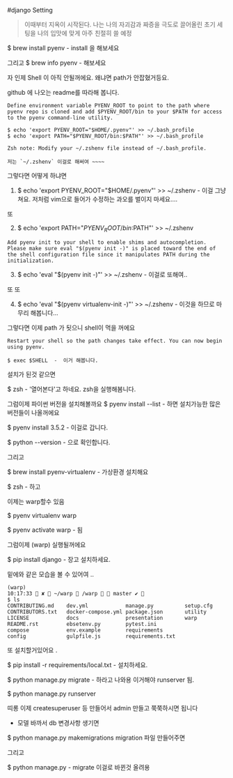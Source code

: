 #django Setting

>이때부터 지옥이 시작된다. 나는 나의 자괴감과 짜증을 극도로 끌어올린 초기 세팅을 나의 입맛에 맞게 
아주 친절히 쓸 예정

$ brew install pyenv -  install 을 해보세요

그리고
$ brew info pyenv - 해보세요

자 인제 Shell 이 아직 안될꺼에요. 왜냐면 path가 안잡혔거등요.

github 에 나오는 readme를 따라해 봅니다.
```text
Define environment variable PYENV_ROOT to point to the path where pyenv repo is cloned and add $PYENV_ROOT/bin to your $PATH for access to the pyenv command-line utility.

$ echo 'export PYENV_ROOT="$HOME/.pyenv"' >> ~/.bash_profile
$ echo 'export PATH="$PYENV_ROOT/bin:$PATH"' >> ~/.bash_profile

Zsh note: Modify your ~/.zshenv file instead of ~/.bash_profile.

저는 `~/.zshenv` 이걸로 해써여 ~~~~
```
그렇다면 어떻게 하냐면

1. $ echo 'export PYENV_ROOT="$HOME/.pyenv"' >> ~/.zshenv - 이걸 그냥 쳐요.
저처럼 vim으로 들어가 수정하는 과오를 벌이지 마세요....

또 

2. $ echo 'export PATH="$PYENV_ROOT/bin:$PATH"' >> ~/.zshenv

```text
Add pyenv init to your shell to enable shims and autocompletion. Please make sure eval "$(pyenv init -)" is placed toward the end of the shell configuration file since it manipulates PATH during the initialization.

```
3. $ echo 'eval "$(pyenv init -)"' >> ~/.zshenv  - 이걸로 또해여.. 

또 또

4. $ echo 'eval "$(pyenv virtualenv-init -)"' >> ~/.zshenv - 이것을 하므로 마무리 해봅니다...

그렇다면 이제 path 가 됫으니 shell이 먹을 꺼에요 

```text
Restart your shell so the path changes take effect. You can now begin using pyenv.

$ exec $SHELL  -  이거 해봅니다.
```


설치가 된것 같으면 

$ zsh - '열어본다'고 하네요. zsh을 실행해봄니다.

그럼이제 파이썬 버전을 설치해볼까요 
$ pyenv install --list - 하면 설치가능한 많은 버전들이 나올꺼에요

$ pyenv install 3.5.2 - 이걸로 갑니다.

$ python --version - 으로 확인합니다.

그리고 

$ brew install pyenv-virtualenv - 가상환경 설치해요

$ zsh - 하고

이제는 warp할수 있음

$ pyenv virtualenv warp 

$ pyenv activate warp - 됨

그럼이제 (warp) 실행될꺼에요

$ pip install django - 장고 설치하세요.

밑에와 같은 모습을 볼 수 있어여 ..

```text
(warp) 
10:17:33  ✘  ~/warp  /warp   master ✔ 
$ ls 
CONTRIBUTING.md    dev.yml            manage.py          setup.cfg
CONTRIBUTORS.txt   docker-compose.yml package.json       utility
LICENSE            docs               presentation       warp
README.rst         ebsetenv.py        pytest.ini
compose            env.example        requirements
config             gulpfile.js        requirements.txt
```

또 설치할거있어요 .

$ pip install -r requirements/local.txt - 설치하세요.

$ python manage.py migrate - 하라고 나와용 이거해야 runserver 됨.

$ python manage.py runserver 

띠롱 이제 createsuperuser 등 만들어서 admin 만들고 쭉쭉하시면 됩니다

* 모델 바까서 db 변경사항 생기면

$ python manage.py makemigrations
migration 파일 만들어주면 

그리고 

$ python manage.py - migrate 이걸로 바뀐것 올려용


